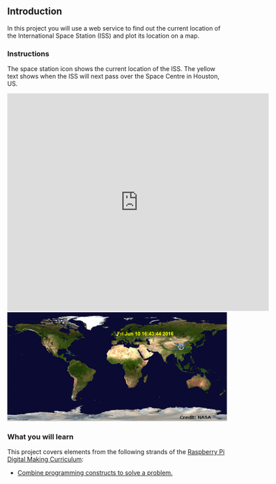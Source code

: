 ## Introduction

In this project you will use a web service to find out the current location of the International Space Station (ISS) and plot its location on a map.

### Instructions

The space station icon shows the current location of the ISS. The yellow text shows when the ISS will next pass over the Space Centre in Houston, US.

<div class="trinket">
  <iframe src="https://trinket.io/embed/python/a0ba9cea61?outputOnly=true&start=result" width="600" height="500" frameborder="0" marginwidth="0" marginheight="0" allowfullscreen>
  </iframe>
  <img src="images/iss-final.png">
</div>

### What you will learn

This project covers elements from the following strands of the [Raspberry Pi Digital Making Curriculum](http://rpf.io/curriculum):

+ [Combine programming constructs to solve a problem.](https://www.raspberrypi.org/curriculum/programming/builder)